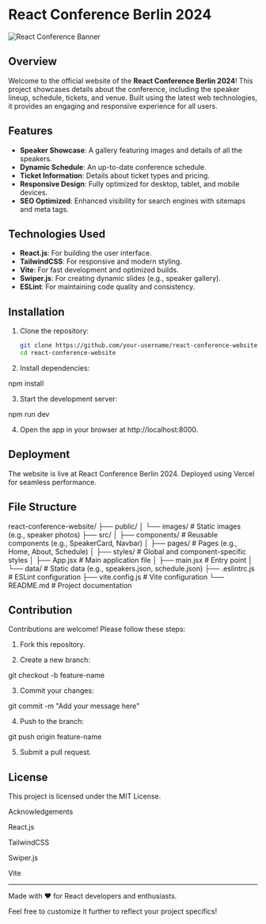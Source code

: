  # React Conference Berlin 2024  

![React Conference Banner](https://example.com/banner-image.png) <!-- Replace with the actual banner image URL -->

## Overview  
Welcome to the official website of the **React Conference Berlin 2024**! This project showcases details about the conference, including the speaker lineup, schedule, tickets, and venue. Built using the latest web technologies, it provides an engaging and responsive experience for all users.

## Features  
- **Speaker Showcase**: A gallery featuring images and details of all the speakers.  
- **Dynamic Schedule**: An up-to-date conference schedule.  
- **Ticket Information**: Details about ticket types and pricing.  
- **Responsive Design**: Fully optimized for desktop, tablet, and mobile devices.  
- **SEO Optimized**: Enhanced visibility for search engines with sitemaps and meta tags.  

## Technologies Used  
- **React.js**: For building the user interface.  
- **TailwindCSS**: For responsive and modern styling.  
- **Vite**: For fast development and optimized builds.  
- **Swiper.js**: For creating dynamic slides (e.g., speaker gallery).  
- **ESLint**: For maintaining code quality and consistency.  

## Installation  
1. Clone the repository:  
   ```bash
   git clone https://github.com/your-username/react-conference-website.git
   cd react-conference-website

2. Install dependencies:

npm install


3. Start the development server:

npm run dev


4. Open the app in your browser at http://localhost:8000.



## Deployment

The website is live at React Conference Berlin 2024. Deployed using Vercel for seamless performance.

## File Structure

react-conference-website/
├── public/
│   └── images/           # Static images (e.g., speaker photos)
├── src/
│   ├── components/       # Reusable components (e.g., SpeakerCard, Navbar)
│   ├── pages/            # Pages (e.g., Home, About, Schedule)
│   ├── styles/           # Global and component-specific styles
│   ├── App.jsx           # Main application file
│   ├── main.jsx          # Entry point
│   └── data/             # Static data (e.g., speakers.json, schedule.json)
├── .eslintrc.js          # ESLint configuration
├── vite.config.js        # Vite configuration
└── README.md             # Project documentation

## Contribution

Contributions are welcome! Please follow these steps:

1. Fork this repository.


2. Create a new branch:

git checkout -b feature-name


3. Commit your changes:

git commit -m "Add your message here"


4. Push to the branch:

git push origin feature-name


5. Submit a pull request.



## License

This project is licensed under the MIT License.

Acknowledgements

React.js

TailwindCSS

Swiper.js

Vite



---

Made with ❤️ for React developers and enthusiasts.

Feel free to customize it further to reflect your project specifics!


